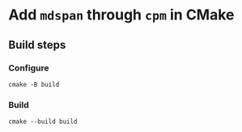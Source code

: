 # Add `mdspan` through `cpm` in CMake

## Build steps

### Configure
```
cmake -B build
```

### Build
```
cmake --build build 
```
